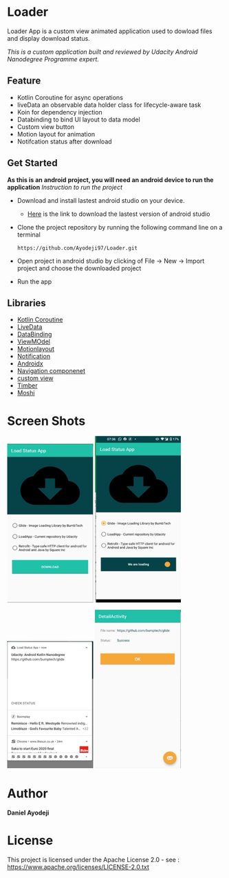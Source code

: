 # Loader

Loader App is a custom view animated application used to dowload files and display download status.

_This is a custom application built and reviewed by Udacity Android Nanodegree Programme expert._


## Feature
* Kotlin Coroutine for async operations
* liveData an observable data holder class for lifecycle-aware task
* Koin for dependency injection
* Databinding to bind UI layout to data model
* Custom view button
* Motion layout for animation
* Notifcation status after download


## Get Started
**As this is an android project, you will need an android device to run the application**
_Instruction to run the project_
* Download and install lastest android studio on your device.
    - [Here](https://developer.android.com/studio) is the link to download the lastest version of android studio
* Clone the project repository by running the following command line on a terminal

    ```
    https://github.com/Ayodeji97/Loader.git
    
    ```
    
* Open project in android studio by clicking of File -> New -> Import project and choose the downloaded project
* Run the app

## Libraries
* [Kotlin Coroutine](https://developer.android.com/kotlin/coroutines)
* [LiveData](https://developer.android.com/topic/libraries/architecture/livedata)
* [DataBinding](https://developer.android.com/topic/libraries/data-binding)
* [ViewMOdel](https://developer.android.com/topic/libraries/architecture/viewmodel)
* [Motionlayout](https://developer.android.com/training/constraint-layout/motionlayout)
* [Notification](https://developer.android.com/training/notify-user/build-notification)
* [Androidx](https://developer.android.com/jetpack/androidx)
* [Navigation componenet](https://developer.android.com/guide/navigation)
* [custom view](https://developer.android.com/codelabs/advanced-android-kotlin-training-custom-views#0)
* [Timber](https://github.com/JakeWharton/timber)
* [Moshi](https://github.com/square/moshi)


# Screen Shots
<p float="left">
  <img src="app/src/main/res/drawable/choose_download.png" width="200" />
  <img src="app/src/main/res/drawable/custom_view_animation.png" width="200" />
</p>

<p float="left">
      <img src="app/src/main/res/drawable/notification.png" width="200" />
    <img src="app/src/main/res/drawable/detail.png" width="200" />
</p>




# Author
**Daniel Ayodeji**

# License
This project is licensed under the Apache License 2.0 - see : https://www.apache.org/licenses/LICENSE-2.0.txt
